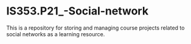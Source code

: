 # IS353.P21_-Social-network
This is a repository for storing and managing course projects related to social networks as a learning resource.
